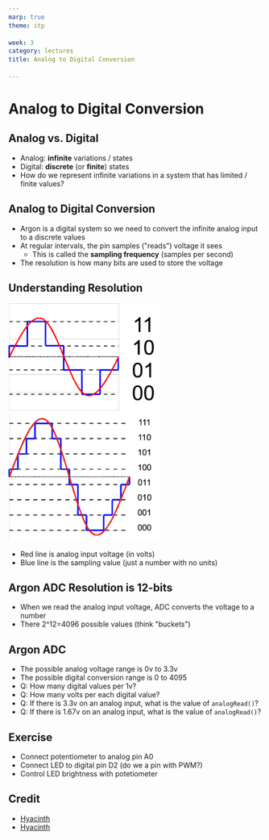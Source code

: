```yaml
---
marp: true
theme: itp

week: 3
category: lectures
title: Analog to Digital Conversion

---
```


<!-- headingDivider: 2 -->

# Analog to Digital Conversion

## Analog vs. Digital

* Analog: **infinite** variations / states
* Digital: **discrete** (or **finite**) states
* How do we represent infinite variations in a system that has limited / finite values?

## Analog to Digital Conversion

* Argon is a digital system so we need to convert the infinite analog input to a discrete values
* At regular intervals, the pin samples ("reads") voltage it sees 
  - This is called the **sampling frequency** (samples per second)
* The resolution is how many bits are used to store the voltage

## Understanding Resolution

<img src="lecture_adc.assets/2-bit_resolution_analog_comparison.png" style="width:300px" /><img src="lecture_adc.assets/3-bit_resolution_analog_comparison.png" style="width:300px" />

* Red line is analog input voltage (in volts)
* Blue line is the sampling value (just a number with no units)

<!-- red line is the analog input; blue line is the sampling
left: 2 bit resolution; 2^2 = 4 buckets
right: 3 bit resolution; 2^3 = 8 buckets
-->

## Argon ADC Resolution is 12-bits

* When we read the analog input voltage, ADC converts the voltage to a number
* There 2^12=4096 possible values (think "buckets")

## Argon ADC

* The possible analog voltage range is 0v to 3.3v
* The possible digital conversion range is 0 to 4095
* Q: How many digital values per 1v?
* Q: How many volts per each digital value?
* Q: If there is 3.3v on an analog input, what is the value of `analogRead()`?
* Q: If there is 1.67v on an analog input, what is the value of `analogRead()`?

<!-- 3.3v = 4095 so 1v spans 1240 units
or 1 unit = 4095/3.3 -> so 1 unit is 0.8 mV
1.67v is 2047 
-->

## Exercise

* Connect potentiometer to analog pin A0
* Connect LED to digital pin D2 (do we a pin with PWM?)
* Control LED brightness with potetiometer

## Credit

- [Hyacinth](https://commons.wikimedia.org/wiki/File:3-bit_resolution_analog_comparison.png)
- [Hyacinth](https://commons.wikimedia.org/wiki/File:2-bit_resolution_analog_comparison.png)